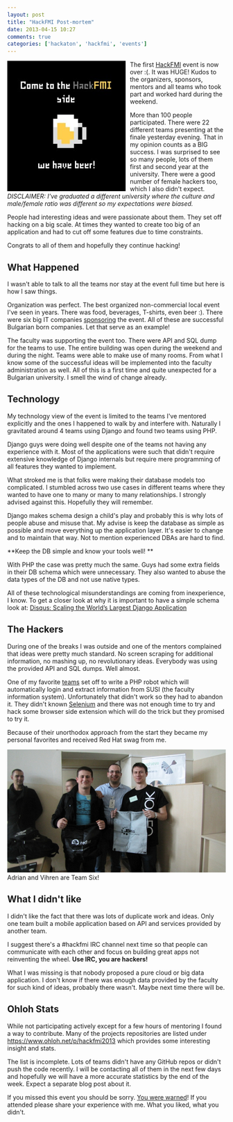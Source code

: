 ```yaml
---
layout: post
title: "HackFMI Post-mortem"
date: 2013-04-15 10:27
comments: true
categories: ['hackaton', 'hackfmi', 'events']
---
```


<img src="/images/hackfmi/hackfmi_beer.jpg" alt="HackFMI" style="float:left;margin-right:10px;" />

The first [HackFMI](http://hackfmi.com) event is now over :(. It was HUGE!
Kudos to the organizers, sponsors, mentors and all teams who took part and worked hard during
the weekend.

More than 100 people participated. There were 22 different teams presenting at the
finale yesterday evening. That in my opinion counts as a BIG success. I was surprised
to see so many people, lots of them first and second year at the university. There were
a good number of female hackers too, which I also didn't expect.
*DISCLAIMER: I've graduated a different university where the culture and male/female ratio
was different so my expectations were biased.*

People had interesting ideas and were passionate about them. They set off hacking
on a big scale. At times they wanted to create too big of an application and had to
cut off some features due to time constraints.

Congrats to all of them and hopefully they continue hacking!

What Happened
--------------

I wasn't able to talk to all the teams nor stay at the event full time but here is
how I saw things. 

Organization was perfect. The best organized non-commercial local event I've seen in years.
There was food, beverages, T-shirts, even beer :). There were six big IT companies
[sponsoring](http://hackfmi.com/sponsors-and-partners/) the
event. All of these are successful Bulgarian born companies.
Let that serve as an example!

The faculty was supporting the event too.
There were API and SQL dump for the teams to use. The entire building was open
during the weekend and during the night. Teams were able to make use of many rooms. 
From what I know some of the successful ideas will be implemented into the faculty
administration as well. All of this is a first time and quite unexpected for a 
Bulgarian university. I smell the wind of change already. 

Technology
----------

My technology view of the event is limited to the teams I've mentored explicitly and the ones
I happened to walk by and interfere with. Naturally I gravitated around 4 teams using
Django and found two teams using PHP.

Django guys were doing well despite one of the teams not having any experience with it. 
Most of the applications were such that didn't require extensive knowledge of Django internals
but require mere programming of all features they wanted to implement. 

What stroked me is that folks were making their database models too complicated. 
I stumbled across two use cases in different teams where they wanted to have 
one to many or many to many relationships. I strongly advised against this.
Hopefully they will remember.

Django makes schema design a child's play and probably this is why lots of people
abuse and misuse that. My advise is keep the database as simple as possible
and move everything up the application layer. It's easier to change and to maintain
that way. Not to mention experienced DBAs are hard to find. 

**Keep the DB simple and know your tools well! **

With PHP the case was pretty much the same. Guys had some extra fields in their DB schema
which were unnecessary. They also wanted to abuse the data types of the DB and not use native types.

All of these technological misunderstandings are coming from inexperience, I know.
To get a closer look at why it is important to have a simple schema look at:
[Disqus: Scaling the World’s Largest Django Application](http://ontwik.com/python/disqus-scaling-the-world%E2%80%99s-largest-django-application/)


The Hackers
------------

During one of the breaks I was outside and one of the mentors complained that
ideas were pretty much standard. No screen scraping for additional information, 
no mashing up, no revolutionary ideas. Everybody was using the provided API and
SQL dumps. Well almost.

One of my favorite [teams](https://github.com/vcrazy/project-6) set off to
write a PHP robot which will automatically login and extract information from
SUSI (the faculty information system). Unfortunately that didn't work so they
had to abandon it. They didn't known [Selenium](http://docs.seleniumhq.org/)
and there was not enough time to
try and hack some browser side extension which will do the trick but they promised
to try it.


Because of their unorthodox approach from the start they became my personal favorites
and received Red Hat swag from me.

![Team Six](/images/hackfmi/hackfmi2013_team_six_rh_swag.jpg "Team Six")
Adrian and Vihren are Team Six!

What I didn't like
------------------

I didn't like the fact that there was lots of duplicate work and ideas. Only one team
built a mobile application based on API and services provided by another team.

I suggest there's a #hackfmi IRC channel next time so that people can communicate
with each other and focus on building great apps not reinventing the wheel. 
**Use IRC, you are hackers!**


What I was missing is that nobody proposed a pure cloud or big data application.
I don't know if there was enough data provided by the faculty for such kind of
ideas, probably there wasn't. Maybe next time there will be.


Ohloh Stats
-----------

While not participating actively except for a few hours of mentoring I found a
way to contribute. Many of the projects repositories are listed under
<https://www.ohloh.net/p/hackfmi2013> which provides some interesting insight
and stats.

The list is incomplete. Lots of teams didn't have any GitHub repos
or didn't push the code recently. I will be contacting all of them in the next few days
and hopefully we will have a more accurate statistics by the end of the week.
Expect a separate blog post about it.



If you missed this event you should be sorry. [You were warned](/blog/2013/03/24/upcoming-hackatons-in-sofia/)!
If you attended please share your experience with me. What you liked, what you didn't. 


